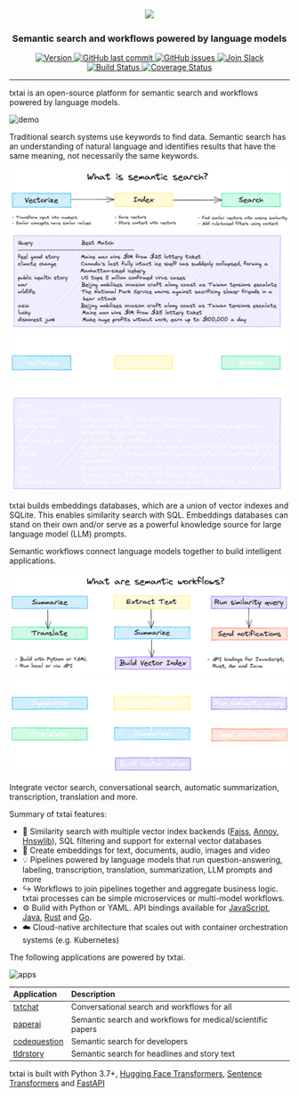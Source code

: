 #

<p align="center">
    <img src="https://raw.githubusercontent.com/neuml/txtai/master/logo.png"/>
</p>

<h3 align="center">
    <p>Semantic search and workflows powered by language models</p>
</h3>

<p align="center">
    <a href="https://github.com/neuml/txtai/releases">
        <img src="https://img.shields.io/github/release/neuml/txtai.svg?style=flat&color=success" alt="Version"/>
    </a>
    <a href="https://github.com/neuml/txtai">
        <img src="https://img.shields.io/github/last-commit/neuml/txtai.svg?style=flat&color=blue" alt="GitHub last commit"/>
    </a>
    <a href="https://github.com/neuml/txtai/issues">
        <img src="https://img.shields.io/github/issues/neuml/txtai.svg?style=flat&color=success" alt="GitHub issues"/>
    </a>
    <a href="https://join.slack.com/t/txtai/shared_invite/zt-1cagya4yf-DQeuZbd~aMwH5pckBU4vPg">
        <img src="https://img.shields.io/badge/slack-join-blue?style=flat&logo=slack&logocolor=white" alt="Join Slack"/>
    </a>
    <a href="https://github.com/neuml/txtai/actions?query=workflow%3Abuild">
        <img src="https://github.com/neuml/txtai/workflows/build/badge.svg" alt="Build Status"/>
    </a>
    <a href="https://coveralls.io/github/neuml/txtai?branch=master">
        <img src="https://img.shields.io/coverallsCoverage/github/neuml/txtai" alt="Coverage Status">
    </a>
</p>

-------------------------------------------------------------------------------------------------------------------------------------------------------

txtai is an open-source platform for semantic search and workflows powered by language models.

![demo](https://raw.githubusercontent.com/neuml/txtai/master/demo.gif)

Traditional search systems use keywords to find data. Semantic search has an understanding of natural language and identifies results that have the same meaning, not necessarily the same keywords.

![search](images/search.png#only-light)
![search](images/search-dark.png#only-dark)

txtai builds embeddings databases, which are a union of vector indexes and SQLite. This enables similarity search with SQL. Embeddings databases can stand on their own and/or serve as a powerful knowledge source for large language model (LLM) prompts.

Semantic workflows connect language models together to build intelligent applications.

![flows](images/flows.png#only-light)
![flows](images/flows-dark.png#only-dark)

Integrate vector search, conversational search, automatic summarization, transcription, translation and more.

Summary of txtai features:

- 🔎 Similarity search with multiple vector index backends ([Faiss](https://github.com/facebookresearch/faiss), [Annoy](https://github.com/spotify/annoy), [Hnswlib](https://github.com/nmslib/hnswlib)), SQL filtering and support for external vector databases
- 📄 Create embeddings for text, documents, audio, images and video
- 💡 Pipelines powered by language models that run question-answering, labeling, transcription, translation, summarization, LLM prompts and more
- ↪️️ Workflows to join pipelines together and aggregate business logic. txtai processes can be simple microservices or multi-model workflows.
- ⚙️ Build with Python or YAML. API bindings available for [JavaScript](https://github.com/neuml/txtai.js), [Java](https://github.com/neuml/txtai.java), [Rust](https://github.com/neuml/txtai.rs) and [Go](https://github.com/neuml/txtai.go).
- ☁️ Cloud-native architecture that scales out with container orchestration systems (e.g. Kubernetes)

The following applications are powered by txtai.

![apps](https://raw.githubusercontent.com/neuml/txtai/master/apps.jpg)

| Application  | Description  |
|:----------|:-------------|
| [txtchat](https://github.com/neuml/txtchat) | Conversational search and workflows for all |
| [paperai](https://github.com/neuml/paperai) | Semantic search and workflows for medical/scientific papers |
| [codequestion](https://github.com/neuml/codequestion) | Semantic search for developers |
| [tldrstory](https://github.com/neuml/tldrstory) | Semantic search for headlines and story text |

txtai is built with Python 3.7+, [Hugging Face Transformers](https://github.com/huggingface/transformers), [Sentence Transformers](https://github.com/UKPLab/sentence-transformers) and [FastAPI](https://github.com/tiangolo/fastapi)
